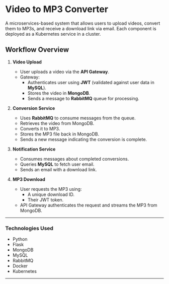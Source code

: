 # Video to MP3 Converter

A microservices-based system that allows users to upload videos, convert them to MP3s, and receive a download link via email. Each component is deployed as a Kubernetes service in a cluster.

## Workflow Overview

1. **Video Upload**
   - User uploads a video via the **API Gateway**.
   - Gateway:
     - Authenticates user using **JWT** (validated against user data in **MySQL**).
     - Stores the video in **MongoDB**.
     - Sends a message to **RabbitMQ** queue for processing.

2. **Conversion Service**
   - Uses **RabbitMQ** to consume messages from the queue.
   - Retrieves the video from MongoDB.
   - Converts it to MP3.
   - Stores the MP3 file back in MongoDB.
   - Sends a new message indicating the conversion is complete.

3. **Notification Service**
   - Consumes messages about completed conversions.
   - Queries **MySQL** to fetch user email.
   - Sends an email with a download link.

4. **MP3 Download**
   - User requests the MP3 using:
     - A unique download ID.
     - Their JWT token.
   - API Gateway authenticates the request and streams the MP3 from MongoDB.

---

### Technologies Used

- Python
- Flask
- MongoDB
- MySQL
- RabbitMQ
- Docker
- Kubernetes

---

